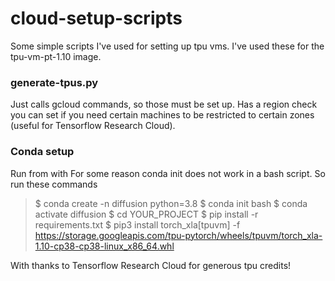 # cloud-setup-scripts
Some simple scripts I've used for setting up tpu vms. I've used these for the tpu-vm-pt-1.10 image.


### generate-tpus.py 

Just calls gcloud commands, so those must be set up. Has a region check you can set if you need certain machines to be restricted to certain zones (useful for Tensorflow Research Cloud). 

### Conda setup

Run from with
For some reason conda init does not work in a bash script. So run these commands

> $ conda create -n diffusion python=3.8
> $ conda init bash
> $ conda activate diffusion
> $ cd YOUR_PROJECT
> $ pip install -r requirements.txt
> $ pip3 install torch_xla[tpuvm] -f https://storage.googleapis.com/tpu-pytorch/wheels/tpuvm/torch_xla-1.10-cp38-cp38-linux_x86_64.whl

With thanks to Tensorflow Research Cloud for generous tpu credits!
